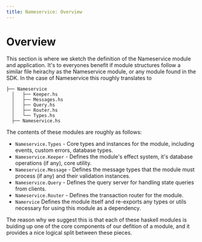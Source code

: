 ```yaml
---
title: Nameservice: Overview
---
```


# Overview

This section is where we sketch the definition of the Nameservice module and application. It's to everyones benefit if module structures follow a similar file heirachy as the Nameservice module, or any module found in the SDK. In the case of Nameservice this roughly translates to 

```
├── Nameservice
  │   ├── Keeper.hs
  │   ├── Messages.hs
  │   ├── Query.hs
  │   ├── Router.hs
  │   └── Types.hs
  ├── Nameservice.hs

```

The contents of these modules are roughly as follows:

- `Nameservice.Types` - Core types and instances for the module, including events, custom errors, database types.
- `Nameservice.Keeper` - Defines the module's effect system, it's database operations (if  any), core utility.
- `Nameservice.Message` - Defines the message types that the module must process (if any) and their validation instances.
- `Nameservice.Query` - Defines the query server for handling state queries from clients.
- `Nameservice.Router` - Defines the transaction router for the module.
- `Namervice` Defines the module itself and re-exports any types or utils necessary for using this module as a dependency.

The reason why we suggest this is that each of these haskell modules is buiding up one of the core components of our defition of a module, and it provides a nice logical split between these pieces.

